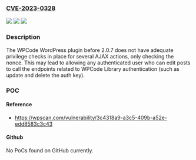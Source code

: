 ### [CVE-2023-0328](https://cve.mitre.org/cgi-bin/cvename.cgi?name=CVE-2023-0328)
![](https://img.shields.io/static/v1?label=Product&message=WPCode&color=blue)
![](https://img.shields.io/static/v1?label=Version&message=0%3C%202.0.7%20&color=brighgreen)
![](https://img.shields.io/static/v1?label=Vulnerability&message=CWE-863%20Incorrect%20Authorization&color=brighgreen)

### Description

The WPCode WordPress plugin before 2.0.7 does not have adequate privilege checks in place for several AJAX actions, only checking the nonce. This may lead to allowing any authenticated user who can edit posts to call the endpoints related to WPCode Library authentication (such as update and delete the auth key).

### POC

#### Reference
- https://wpscan.com/vulnerability/3c4318a9-a3c5-409b-a52e-edd8583c3c43

#### Github
No PoCs found on GitHub currently.

